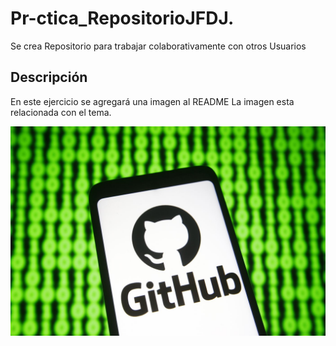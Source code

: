 # Pr-ctica_RepositorioJFDJ.
Se crea Repositorio para trabajar colaborativamente con otros Usuarios

## Descripción
En este ejercicio se agregará una imagen al README
La imagen esta relacionada con el tema.

![Imagen](Multimedia/GitHub.jpg)

